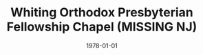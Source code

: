 ---
date: &id001 1978-01-01
end_date: 1981-01-01
location:
  address: Whiting
  city: MISSING
  state: NJ
minister: null
ministers: []
name: Whiting Orthodox Presbyterian Fellowship Chapel
names: null
origination_date: *id001
raw_data: "NEW JERSEY Whiting\nWhiting Orthodox Presbyterian Fellowship Chapel (1978\u2013\
  1981)"
received_from: null
states:
- NJ
status:
  active: false
  end_date: null
  reason: null
  received_from: null
  withdrawal_to: null
title: Whiting Orthodox Presbyterian Fellowship Chapel (MISSING NJ)

---